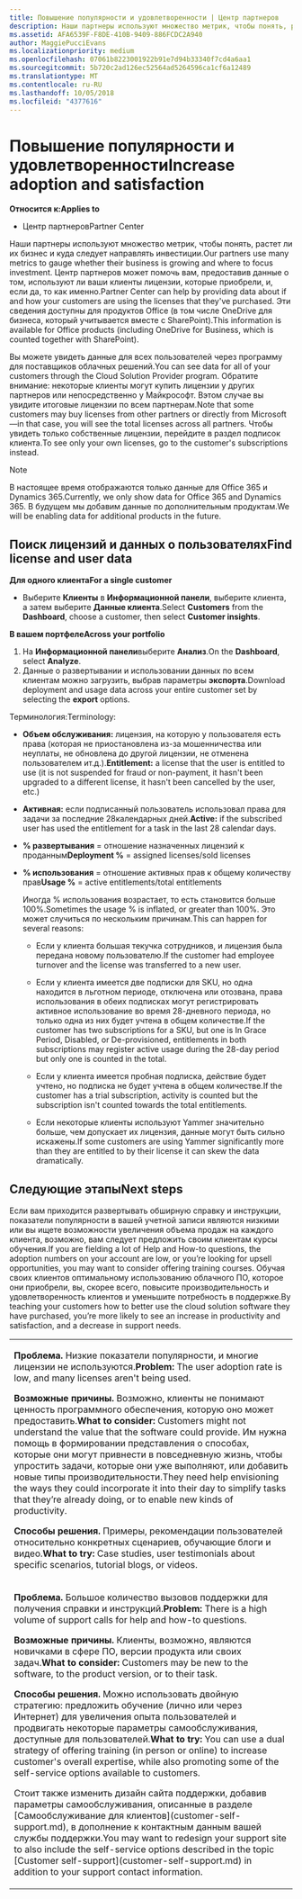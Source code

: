 ```yaml
---
title: Повышение популярности и удовлетворенности | Центр партнеров
description: Наши партнеры используют множество метрик, чтобы понять, растет ли их бизнес и куда следует направлять инвестиции. Центр партнеров может помочь вам, предоставив данные о том, используют ли ваши клиенты лицензии, которые приобрели, и, если да, то как именно.
ms.assetid: AFA6539F-F8DE-410B-9409-886FCDC2A940
author: MaggiePucciEvans
ms.localizationpriority: medium
ms.openlocfilehash: 07061b8223001922b91e7d94b33340f7cd4a6aa1
ms.sourcegitcommit: 5b720c2ad126ec52564ad5264596ca1cf6a12489
ms.translationtype: MT
ms.contentlocale: ru-RU
ms.lasthandoff: 10/05/2018
ms.locfileid: "4377616"
---
```

# <a name="increase-adoption-and-satisfaction"></a><span data-ttu-id="2f252-104">Повышение популярности и удовлетворенности</span><span class="sxs-lookup"><span data-stu-id="2f252-104">Increase adoption and satisfaction</span></span>

**<span data-ttu-id="2f252-105">Относится к:</span><span class="sxs-lookup"><span data-stu-id="2f252-105">Applies to</span></span>**

-  <span data-ttu-id="2f252-106">Центр партнеров</span><span class="sxs-lookup"><span data-stu-id="2f252-106">Partner Center</span></span>

<span data-ttu-id="2f252-107">Наши партнеры используют множество метрик, чтобы понять, растет ли их бизнес и куда следует направлять инвестиции.</span><span class="sxs-lookup"><span data-stu-id="2f252-107">Our partners use many metrics to gauge whether their business is growing and where to focus investment.</span></span> <span data-ttu-id="2f252-108">Центр партнеров может помочь вам, предоставив данные о том, используют ли ваши клиенты лицензии, которые приобрели, и, если да, то как именно.</span><span class="sxs-lookup"><span data-stu-id="2f252-108">Partner Center can help by providing data about if and how your customers are using the licenses that they've purchased.</span></span> <span data-ttu-id="2f252-109">Эти сведения доступны для продуктов Office (в том числе OneDrive для бизнеса, который учитывается вместе с SharePoint).</span><span class="sxs-lookup"><span data-stu-id="2f252-109">This information is available for Office products (including OneDrive for Business, which is counted together with SharePoint).</span></span>

<span data-ttu-id="2f252-110">Вы можете увидеть данные для всех пользователей через программу для поставщиков облачных решений.</span><span class="sxs-lookup"><span data-stu-id="2f252-110">You can see data for all of your customers through the Cloud Solution Provider program.</span></span> <span data-ttu-id="2f252-111">Обратите внимание: некоторые клиенты могут купить лицензии у других партнеров или непосредственно у Майкрософт. Вэтом случае вы увидите итоговые лицензии по всем партнерам.</span><span class="sxs-lookup"><span data-stu-id="2f252-111">Note that some customers may buy licenses from other partners or directly from Microsoft—in that case, you will see the total licenses across all partners.</span></span> <span data-ttu-id="2f252-112">Чтобы увидеть только собственные лицензии, перейдите в раздел подписок клиента.</span><span class="sxs-lookup"><span data-stu-id="2f252-112">To see only your own licenses, go to the customer's subscriptions instead.</span></span>

> [!NOTE]  
>  <span data-ttu-id="2f252-113">В настоящее время отображаются только данные для Office 365 и Dynamics 365.</span><span class="sxs-lookup"><span data-stu-id="2f252-113">Currently, we only show data for Office 365 and Dynamics 365.</span></span> <span data-ttu-id="2f252-114">В будущем мы добавим данные по дополнительным продуктам.</span><span class="sxs-lookup"><span data-stu-id="2f252-114">We will be enabling data for additional products in the future.</span></span>

## <a name="find-license-and-user-data"></a><span data-ttu-id="2f252-115">Поиск лицензий и данных о пользователях</span><span class="sxs-lookup"><span data-stu-id="2f252-115">Find license and user data</span></span>


**<span data-ttu-id="2f252-116">Для одного клиента</span><span class="sxs-lookup"><span data-stu-id="2f252-116">For a single customer</span></span>**

-   <span data-ttu-id="2f252-117">Выберите **Клиенты** в **Информационной панели**, выберите клиента, а затем выберите **Данные клиента**.</span><span class="sxs-lookup"><span data-stu-id="2f252-117">Select **Customers** from the **Dashboard**, choose a customer, then select **Customer insights**.</span></span>

**<span data-ttu-id="2f252-118">В вашем портфеле</span><span class="sxs-lookup"><span data-stu-id="2f252-118">Across your portfolio</span></span>**

1.  <span data-ttu-id="2f252-119">На **Информационной панели**выберите **Анализ**.</span><span class="sxs-lookup"><span data-stu-id="2f252-119">On the **Dashboard**, select **Analyze**.</span></span>
2.  <span data-ttu-id="2f252-120">Данные о развертывании и использовании данных по всем клиентам можно загрузить, выбрав параметры **экспорта**.</span><span class="sxs-lookup"><span data-stu-id="2f252-120">Download deployment and usage data across your entire customer set by selecting the **export** options.</span></span>

<span data-ttu-id="2f252-121">Терминология:</span><span class="sxs-lookup"><span data-stu-id="2f252-121">Terminology:</span></span>

-   <span data-ttu-id="2f252-122">**Объем обслуживания:** лицензия, на которую у пользователя есть права (которая не приостановлена из-за мошенничества или неуплаты, не обновлена до другой лицензии, не отменена пользователем ит.д.).</span><span class="sxs-lookup"><span data-stu-id="2f252-122">**Entitlement:** a license that the user is entitled to use (it is not suspended for fraud or non-payment, it hasn't been upgraded to a different license, it hasn't been cancelled by the user, etc.)</span></span>

-   <span data-ttu-id="2f252-123">**Активная:** если подписанный пользователь использовал права для задачи за последние 28календарных дней.</span><span class="sxs-lookup"><span data-stu-id="2f252-123">**Active:** if the subscribed user has used the entitlement for a task in the last 28 calendar days.</span></span>

-   <span data-ttu-id="2f252-124">**% развертывания** = отношение назначенных лицензий к проданным</span><span class="sxs-lookup"><span data-stu-id="2f252-124">**Deployment %** = assigned licenses/sold licenses</span></span>

-   <span data-ttu-id="2f252-125">**% использования** = отношение активных прав к общему количеству прав</span><span class="sxs-lookup"><span data-stu-id="2f252-125">**Usage %** = active entitlements/total entitlements</span></span>

    <span data-ttu-id="2f252-126">Иногда % использования возрастает, то есть становится больше 100%.</span><span class="sxs-lookup"><span data-stu-id="2f252-126">Sometimes the usage % is inflated, or greater than 100%.</span></span> <span data-ttu-id="2f252-127">Это может случиться по нескольким причинам.</span><span class="sxs-lookup"><span data-stu-id="2f252-127">This can happen for several reasons:</span></span>

    -   <span data-ttu-id="2f252-128">Если у клиента большая текучка сотрудников, и лицензия была передана новому пользователю.</span><span class="sxs-lookup"><span data-stu-id="2f252-128">If the customer had employee turnover and the license was transferred to a new user.</span></span>

    -   <span data-ttu-id="2f252-129">Если у клиента имеется две подписки для SKU, но одна находится в льготном периоде, отключена или отозвана, права использования в обеих подписках могут регистрировать активное использование во время 28-дневного периода, но только одна из них будет учтена в общем количестве.</span><span class="sxs-lookup"><span data-stu-id="2f252-129">If the customer has two subscriptions for a SKU, but one is In Grace Period, Disabled, or De-provisioned, entitlements in both subscriptions may register active usage during the 28-day period but only one is counted in the total.</span></span>

    -   <span data-ttu-id="2f252-130">Если у клиента имеется пробная подписка, действие будет учтено, но подписка не будет учтена в общем количестве.</span><span class="sxs-lookup"><span data-stu-id="2f252-130">If the customer has a trial subscription, activity is counted but the subscription isn't counted towards the total entitlements.</span></span>

    -   <span data-ttu-id="2f252-131">Если некоторые клиенты используют Yammer значительно больше, чем допускает их лицензия, данные могут быть сильно искажены.</span><span class="sxs-lookup"><span data-stu-id="2f252-131">If some customers are using Yammer significantly more than they are entitled to by their license it can skew the data dramatically.</span></span>

## <a name="next-steps"></a><span data-ttu-id="2f252-132">Следующие этапы</span><span class="sxs-lookup"><span data-stu-id="2f252-132">Next steps</span></span>


<span data-ttu-id="2f252-133">Если вам приходится развертывать обширную справку и инструкции, показатели популярности в вашей учетной записи являются низкими или вы ищете возможности увеличения объема продаж на каждого клиента, возможно, вам следует предложить своим клиентам курсы обучения.</span><span class="sxs-lookup"><span data-stu-id="2f252-133">If you are fielding a lot of Help and How-to questions, the adoption numbers on your account are low, or you’re looking for upsell opportunities, you may want to consider offering training courses.</span></span> <span data-ttu-id="2f252-134">Обучая своих клиентов оптимальному использованию облачного ПО, которое они приобрели, вы, скорее всего, повысите производительность и удовлетворенность клиентов и уменьшите потребность в поддержке.</span><span class="sxs-lookup"><span data-stu-id="2f252-134">By teaching your customers how to better use the cloud solution software they have purchased, you’re more likely to see an increase in productivity and satisfaction, and a decrease in support needs.</span></span>

<table>
<colgroup>
<col width="100%" />
</colgroup>
<tbody>
<tr class="odd">
<td><p><span data-ttu-id="2f252-135"><strong>Проблема.</strong> Низкие показатели популярности, и многие лицензии не используются.</span><span class="sxs-lookup"><span data-stu-id="2f252-135"><strong>Problem:</strong> The user adoption rate is low, and many licenses aren't being used.</span></span></p>
<p><span data-ttu-id="2f252-136"><strong>Возможные причины.</strong> Возможно, клиенты не понимают ценность программного обеспечения, которую оно может предоставить.</span><span class="sxs-lookup"><span data-stu-id="2f252-136"><strong>What to consider:</strong> Customers might not understand the value that the software could provide.</span></span> <span data-ttu-id="2f252-137">Им нужна помощь в формировании представления о способах, которые они могут привнести в повседневную жизнь, чтобы упростить задачи, которые они уже выполняют, или добавить новые типы производительности.</span><span class="sxs-lookup"><span data-stu-id="2f252-137">They need help envisioning the ways they could incorporate it into their day to simplify tasks that they’re already doing, or to enable new kinds of productivity.</span></span></p>
<p><span data-ttu-id="2f252-138"><strong>Способы решения.</strong> Примеры, рекомендации пользователей относительно конкретных сценариев, обучающие блоги и видео.</span><span class="sxs-lookup"><span data-stu-id="2f252-138"><strong>What to try:</strong> Case studies, user testimonials about specific scenarios, tutorial blogs, or videos.</span></span></p></td>
</tr>
<tr class="even">
<td><p><span data-ttu-id="2f252-139"><strong>Проблема.</strong> Большое количество вызовов поддержки для получения справки и инструкций.</span><span class="sxs-lookup"><span data-stu-id="2f252-139"><strong>Problem:</strong> There is a high volume of support calls for help and how-to questions.</span></span></p>
<p><span data-ttu-id="2f252-140"><strong>Возможные причины.</strong> Клиенты, возможно, являются новичками в сфере ПО, версии продукта или своих задач.</span><span class="sxs-lookup"><span data-stu-id="2f252-140"><strong>What to consider:</strong> Customers may be new to the software, to the product version, or to their task.</span></span></p>
<p><span data-ttu-id="2f252-141"><strong>Способы решения.</strong> Можно использовать двойную стратегию: предложить обучение (лично или через Интернет) для увеличения опыта пользователей и продвигать некоторые параметры самообслуживания, доступные для пользователей.</span><span class="sxs-lookup"><span data-stu-id="2f252-141"><strong>What to try:</strong> You can use a dual strategy of offering training (in person or online) to increase customer's overall expertise, while also promoting some of the self-service options available to customers.</span></span></p>
<p><span data-ttu-id="2f252-142">Стоит также изменить дизайн сайта поддержки, добавив параметры самообслуживания, описанные в разделе [Самообслуживание для клиентов](customer-self-support.md), в дополнение к контактным данным вашей службы поддержки.</span><span class="sxs-lookup"><span data-stu-id="2f252-142">You may want to redesign your support site to also include the self-service options described in the topic [Customer self-support](customer-self-support.md) in addition to your support contact information.</span></span></p></td>
</tr>
</tbody>
</table>

 

 

 



